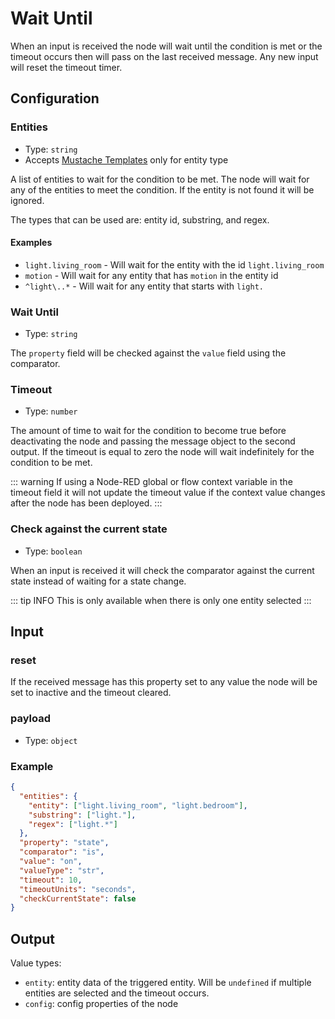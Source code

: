 # Wait Until

When an input is received the node will wait until the condition is met or the
timeout occurs then will pass on the last received message. Any new input will
reset the timeout timer.

## Configuration

### Entities <Badge text="required"/>

- Type: `string`
- Accepts [Mustache Templates](/guide/mustache-templates.md) only for entity type

A list of entities to wait for the condition to be met. The node will wait for any of the entities to meet the condition. If the entity is not found it will be ignored.

The types that can be used are: entity id, substring, and regex.

#### Examples

- `light.living_room` - Will wait for the entity with the id `light.living_room`
- `motion` - Will wait for any entity that has `motion` in the entity id
- `^light\..*` - Will wait for any entity that starts with `light.`

### Wait Until <Badge text="required"/>

- Type: `string`

The `property` field will be checked against the `value` field using the comparator.

### Timeout

- Type: `number`

The amount of time to wait for the condition to become true before deactivating the node and passing the message object to the second output. If the timeout is equal to zero the node will wait indefinitely for the condition to be met.

::: warning
If using a Node-RED global or flow context variable in the timeout field it will not update the timeout value if the context value changes after the node has been deployed.
:::

### Check against the current state

- Type: `boolean`

When an input is received it will check the comparator against the current state instead of waiting for a state change.

::: tip INFO
This is only available when there is only one entity selected
:::

## Input

### reset

If the received message has this property set to any value the node will be set to inactive and the timeout cleared.

### payload

- Type: `object`

### Example

```json
{
  "entities": {
    "entity": ["light.living_room", "light.bedroom"],
    "substring": ["light."],
    "regex": ["light.*"]
  },
  "property": "state",
  "comparator": "is",
  "value": "on",
  "valueType": "str",
  "timeout": 10,
  "timeoutUnits": "seconds",
  "checkCurrentState": false
}
```

## Output

Value types:

- `entity`: entity data of the triggered entity. Will be `undefined` if multiple entities are selected and the timeout occurs.
- `config`: config properties of the node
